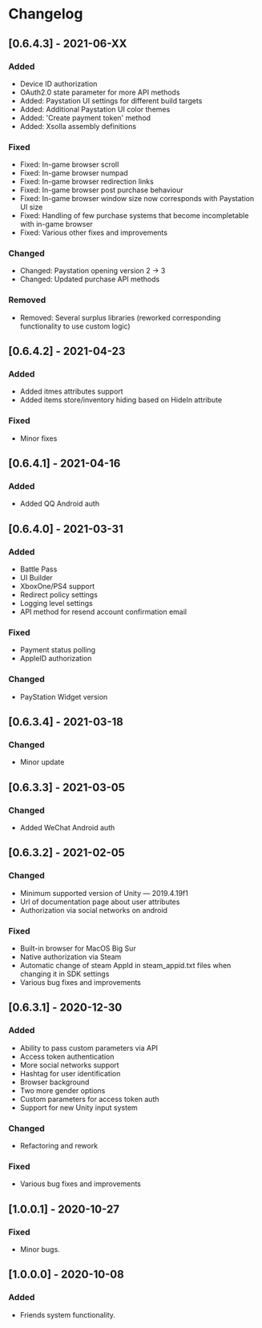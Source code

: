 # Changelog
## [0.6.4.3] - 2021-06-XX
### Added
- Device ID authorization
- OAuth2.0 state parameter for more API methods
- Added: Paystation UI settings for different build targets
- Added: Additional Paystation UI color themes
- Added: 'Create payment token' method
- Added: Xsolla assembly definitions
### Fixed
- Fixed: In-game browser scroll
- Fixed: In-game browser numpad
- Fixed: In-game browser redirection links
- Fixed: In-game browser post purchase behaviour
- Fixed: In-game browser window size now corresponds with Paystation UI size
- Fixed: Handling of few purchase systems that become incompletable with in-game browser
- Fixed: Various other fixes and improvements
### Changed
- Changed: Paystation opening version 2 -> 3
- Changed: Updated purchase API methods
### Removed
- Removed: Several surplus libraries (reworked corresponding functionality to use custom logic)

## [0.6.4.2] - 2021-04-23
### Added
- Added itmes attributes support
- Added items store/inventory hiding based on HideIn attribute
### Fixed
- Minor fixes

## [0.6.4.1] - 2021-04-16
### Added
- Added QQ Android auth

## [0.6.4.0] - 2021-03-31
### Added
- Battle Pass
- UI Builder
- XboxOne/PS4 support
- Redirect policy settings
- Logging level settings
- API method for resend account confirmation email
### Fixed
 - Payment status polling
 - AppleID authorization
### Changed
- PayStation Widget version

## [0.6.3.4] - 2021-03-18
### Changed
- Minor update

## [0.6.3.3] - 2021-03-05
### Changed
- Added WeChat Android auth

## [0.6.3.2] - 2021-02-05
### Changed
- Minimum supported version of Unity — 2019.4.19f1
- Url of documentation page about user attributes
- Authorization via social networks on android

### Fixed
- Built-in browser for MacOS Big Sur
- Native authorization via Steam
- Automatic change of steam AppId in steam_appid.txt files when changing it in SDK settings
- Various bug fixes and improvements

## [0.6.3.1] - 2020-12-30
### Added
- Ability to pass custom parameters via API
- Access token authentication
- More social networks support
- Hashtag for user identification
- Browser background
- Two more gender options
- Custom parameters for access token auth
- Support for new Unity input system

### Changed
- Refactoring and rework

### Fixed
- Various bug fixes and improvements

## [1.0.0.1] - 2020-10-27 

### Fixed
- Minor bugs.

## [1.0.0.0] - 2020-10-08 

### Added 
- Friends system functionality.